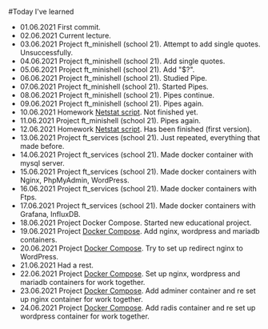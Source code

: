 #Today I've learned

- 01.06.2021 First commit.
- 02.06.2021 Current lecture.
- 03.06.2021 Project ft_minishell (school 21). Attempt to add single quotes. Unsuccessfully.
- 04.06.2021 Project ft_minishell (school 21). Add single quotes.
- 05.06.2021 Project ft_minishell (school 21). Add "$?".
- 06.06.2021 Project ft_minishell (school 21). Studied Pipe.
- 07.06.2021 Project ft_minishell (school 21). Started Pipes.
- 08.06.2021 Project ft_minishell (school 21). Pipes continue.
- 09.06.2021 Project ft_minishell (school 21). Pipes again.
- 10.06.2021 Homework [Netstat script](https://github.com/sevod/AndersenDevOps/tree/main/netstat_script). Not finished yet.
- 11.06.2021 Project ft_minishell (school 21). Pipes again.
- 12.06.2021 Homework [Netstat script](https://github.com/sevod/AndersenDevOps/tree/main/netstat_script). Has been finished (first version).
- 13.06.2021 Project ft_services (school 21). Just repeated, everything that made before.
- 14.06.2021 Project ft_services (school 21). Made docker container with mysql server.
- 15.06.2021 Project ft_services (school 21). Made docker containers with Nginx, PhpMyAdmin, WordPress.
- 16.06.2021 Project ft_services (school 21). Made docker containers with Ftps.
- 17.06.2021 Project ft_services (school 21). Made docker containers with Grafana, InfluxDB.
- 18.06.2021 Project Docker Compose. Started new educational project. 
- 19.06.2021 Project [Docker Compose](https://github.com/sevod/DockerCompose). Add nginx, wordpress and mariadb containers.
- 20.06.2021 Project [Docker Compose](https://github.com/sevod/DockerCompose). Try to set up redirect nginx to WordPress.
- 21.06.2021 Had a rest.
- 22.06.2021 Project [Docker Compose](https://github.com/sevod/DockerCompose). Set up nginx, wordpress and mariadb containers for work together.
- 23.06.2021 Project [Docker Compose](https://github.com/sevod/DockerCompose). Add adminer container and re set up nginx container for work together.
- 24.06.2021 Project [Docker Compose](https://github.com/sevod/DockerCompose). Add radis container and re set up wordpress container for work together.
